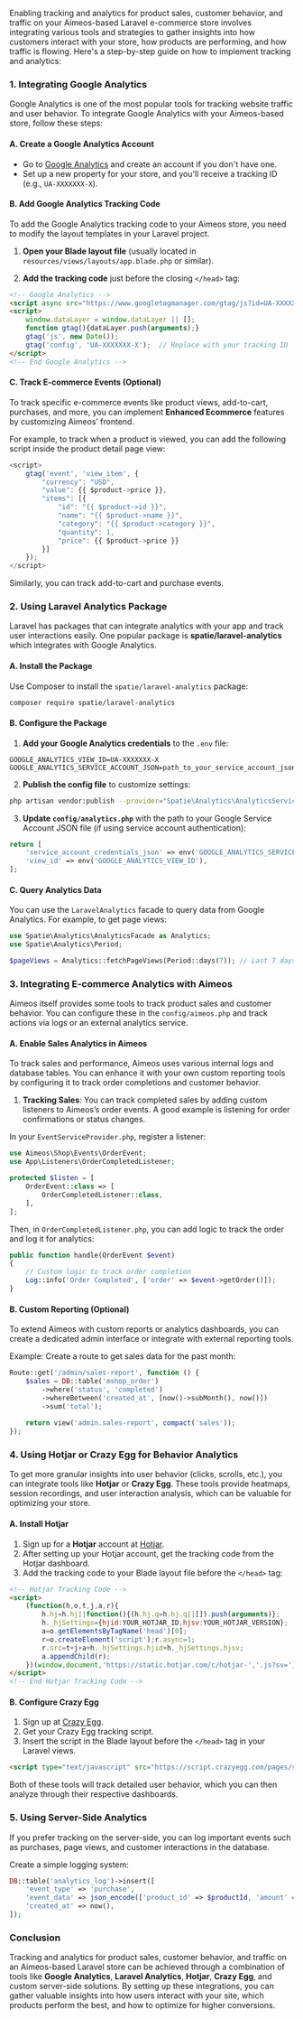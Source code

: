 Enabling tracking and analytics for product sales, customer behavior, and traffic on your Aimeos-based Laravel e-commerce store involves integrating various tools and strategies to gather insights into how customers interact with your store, how products are performing, and how traffic is flowing. Here's a step-by-step guide on how to implement tracking and analytics:

### **1. Integrating Google Analytics**

Google Analytics is one of the most popular tools for tracking website traffic and user behavior. To integrate Google Analytics with your Aimeos-based store, follow these steps:

#### **A. Create a Google Analytics Account**

- Go to [Google Analytics](https://analytics.google.com/) and create an account if you don't have one.
- Set up a new property for your store, and you'll receive a tracking ID (e.g., `UA-XXXXXXX-X`).

#### **B. Add Google Analytics Tracking Code**

To add the Google Analytics tracking code to your Aimeos store, you need to modify the layout templates in your Laravel project.

1. **Open your Blade layout file** (usually located in `resources/views/layouts/app.blade.php` or similar).

2. **Add the tracking code** just before the closing `</head>` tag:

```html
<!-- Google Analytics -->
<script async src="https://www.googletagmanager.com/gtag/js?id=UA-XXXXXXX-X"></script>
<script>
    window.dataLayer = window.dataLayer || [];
    function gtag(){dataLayer.push(arguments);}
    gtag('js', new Date());
    gtag('config', 'UA-XXXXXXX-X');  // Replace with your tracking ID
</script>
<!-- End Google Analytics -->
```

#### **C. Track E-commerce Events (Optional)**

To track specific e-commerce events like product views, add-to-cart, purchases, and more, you can implement **Enhanced Ecommerce** features by customizing Aimeos’ frontend.

For example, to track when a product is viewed, you can add the following script inside the product detail page view:

```javascript
<script>
    gtag('event', 'view_item', {
        "currency": "USD",
        "value": {{ $product->price }},
        "items": [{
            "id": "{{ $product->id }}",
            "name": "{{ $product->name }}",
            "category": "{{ $product->category }}",
            "quantity": 1,
            "price": {{ $product->price }}
        }]
    });
</script>
```

Similarly, you can track add-to-cart and purchase events.

### **2. Using Laravel Analytics Package**

Laravel has packages that can integrate analytics with your app and track user interactions easily. One popular package is **spatie/laravel-analytics** which integrates with Google Analytics.

#### **A. Install the Package**

Use Composer to install the `spatie/laravel-analytics` package:

```bash
composer require spatie/laravel-analytics
```

#### **B. Configure the Package**

1. **Add your Google Analytics credentials** to the `.env` file:

```env
GOOGLE_ANALYTICS_VIEW_ID=UA-XXXXXXX-X
GOOGLE_ANALYTICS_SERVICE_ACCOUNT_JSON=path_to_your_service_account_json_file
```

2. **Publish the config file** to customize settings:

```bash
php artisan vendor:publish --provider="Spatie\Analytics\AnalyticsServiceProvider"
```

3. **Update `config/analytics.php`** with the path to your Google Service Account JSON file (if using service account authentication):

```php
return [
    'service_account_credentials_json' => env('GOOGLE_ANALYTICS_SERVICE_ACCOUNT_JSON'),
    'view_id' => env('GOOGLE_ANALYTICS_VIEW_ID'),
];
```

#### **C. Query Analytics Data**

You can use the `LaravelAnalytics` facade to query data from Google Analytics. For example, to get page views:

```php
use Spatie\Analytics\AnalyticsFacade as Analytics;
use Spatie\Analytics\Period;

$pageViews = Analytics::fetchPageViews(Period::days(7)); // Last 7 days
```

### **3. Integrating E-commerce Analytics with Aimeos**

Aimeos itself provides some tools to track product sales and customer behavior. You can configure these in the `config/aimeos.php` and track actions via logs or an external analytics service.

#### **A. Enable Sales Analytics in Aimeos**

To track sales and performance, Aimeos uses various internal logs and database tables. You can enhance it with your own custom reporting tools by configuring it to track order completions and customer behavior.

1. **Tracking Sales**: You can track completed sales by adding custom listeners to Aimeos’s order events. A good example is listening for order confirmations or status changes.

In your `EventServiceProvider.php`, register a listener:

```php
use Aimeos\Shop\Events\OrderEvent;
use App\Listeners\OrderCompletedListener;

protected $listen = [
    OrderEvent::class => [
        OrderCompletedListener::class,
    ],
];
```

Then, in `OrderCompletedListener.php`, you can add logic to track the order and log it for analytics:

```php
public function handle(OrderEvent $event)
{
    // Custom logic to track order completion
    Log::info('Order Completed', ['order' => $event->getOrder()]);
}
```

#### **B. Custom Reporting (Optional)**

To extend Aimeos with custom reports or analytics dashboards, you can create a dedicated admin interface or integrate with external reporting tools.

Example: Create a route to get sales data for the past month:

```php
Route::get('/admin/sales-report', function () {
    $sales = DB::table('mshop_order')
        ->where('status', 'completed')
        ->whereBetween('created_at', [now()->subMonth(), now()])
        ->sum('total');
    
    return view('admin.sales-report', compact('sales'));
});
```

### **4. Using Hotjar or Crazy Egg for Behavior Analytics**

To get more granular insights into user behavior (clicks, scrolls, etc.), you can integrate tools like **Hotjar** or **Crazy Egg**. These tools provide heatmaps, session recordings, and user interaction analysis, which can be valuable for optimizing your store.

#### **A. Install Hotjar**

1. Sign up for a **Hotjar** account at [Hotjar](https://www.hotjar.com/).
2. After setting up your Hotjar account, get the tracking code from the Hotjar dashboard.
3. Add the tracking code to your Blade layout file before the `</head>` tag:

```html
<!-- Hotjar Tracking Code -->
<script>
    (function(h,o,t,j,a,r){
        h.hj=h.hj||function(){(h.hj.q=h.hj.q||[]).push(arguments)};
        h._hjSettings={hjid:YOUR_HOTJAR_ID,hjsv:YOUR_HOTJAR_VERSION};
        a=o.getElementsByTagName('head')[0];
        r=o.createElement('script');r.async=1;
        r.src=t+j+a+h._hjSettings.hjid+h._hjSettings.hjsv;
        a.appendChild(r);
    })(window,document,'https://static.hotjar.com/c/hotjar-','.js?sv=');
</script>
<!-- End Hotjar Tracking Code -->
```

#### **B. Configure Crazy Egg**

1. Sign up at [Crazy Egg](https://www.crazyegg.com/).
2. Get your Crazy Egg tracking script.
3. Insert the script in the Blade layout before the `</head>` tag in your Laravel views.

```html
<script type="text/javascript" src="https://script.crazyegg.com/pages/scripts/0000/0000/0000.js"></script>
```

Both of these tools will track detailed user behavior, which you can then analyze through their respective dashboards.

### **5. Using Server-Side Analytics**

If you prefer tracking on the server-side, you can log important events such as purchases, page views, and customer interactions in the database.

Create a simple logging system:

```php
DB::table('analytics_log')->insert([
    'event_type' => 'purchase',
    'event_data' => json_encode(['product_id' => $productId, 'amount' => $amount]),
    'created_at' => now(),
]);
```

### **Conclusion**

Tracking and analytics for product sales, customer behavior, and traffic on an Aimeos-based Laravel store can be achieved through a combination of tools like **Google Analytics**, **Laravel Analytics**, **Hotjar**, **Crazy Egg**, and custom server-side solutions. By setting up these integrations, you can gather valuable insights into how users interact with your site, which products perform the best, and how to optimize for higher conversions.